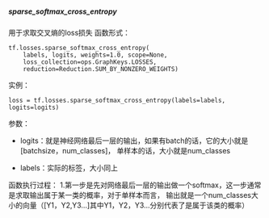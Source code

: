 ##### sparse_softmax_cross_entropy

用于求取交叉熵的loss损失
函数形式：
```
tf.losses.sparse_softmax_cross_entropy(
    labels, logits, weights=1.0, scope=None,
    loss_collection=ops.GraphKeys.LOSSES,
    reduction=Reduction.SUM_BY_NONZERO_WEIGHTS)
```
实例：
```
loss = tf.losses.sparse_softmax_cross_entropy(labels=labels, logits=logits)
```
参数：
* logits：就是神经网络最后一层的输出，如果有batch的话，它的大小就是[batchsize，num_classes]，
  单样本的话，大小就是num_classes
  
* labels：实际的标签，大小同上

函数执行过程：
1.第一步是先对网络最后一层的输出做一个softmax，这一步通常是求取输出属于某一类的概率，对于单样本而言，
输出就是一个num_classes大小的向量（[Y1，Y2,Y3...]其中Y1，Y2，Y3...分别代表了是属于该类的概率）


